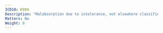 ```yaml
---
ICD10: K904
Description: "Malabsorption due to intolerance, not elsewhere classified"
Matters: No
Weight: 0
---
```

